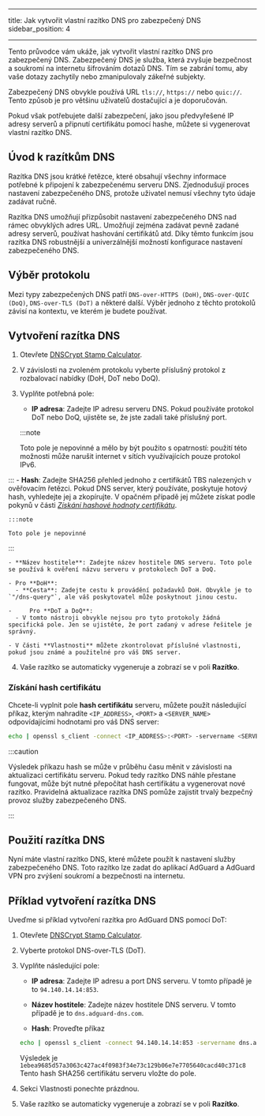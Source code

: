 - - -
title: Jak vytvořit vlastní razítko DNS pro zabezpečený DNS sidebar_position: 4
- - -

Tento průvodce vám ukáže, jak vytvořit vlastní razítko DNS pro zabezpečený DNS. Zabezpečený DNS je služba, která zvyšuje bezpečnost a soukromí na internetu šifrováním dotazů DNS. Tím se zabrání tomu, aby vaše dotazy zachytily nebo zmanipulovaly zákeřné subjekty.

Zabezpečený DNS obvykle používá URL `tls://`, `https://` nebo `quic://`. Tento způsob je pro většinu uživatelů dostačující a je doporučován.

Pokud však potřebujete další zabezpečení, jako jsou předvyřešené IP adresy serverů a připnutí certifikátu pomocí hashe, můžete si vygenerovat vlastní razítko DNS.

## Úvod k razítkům DNS

Razítka DNS jsou krátké řetězce, které obsahují všechny informace potřebné k připojení k zabezpečenému serveru DNS. Zjednodušují proces nastavení zabezpečeného DNS, protože uživatel nemusí všechny tyto údaje zadávat ručně.

Razítka DNS umožňují přizpůsobit nastavení zabezpečeného DNS nad rámec obvyklých adres URL. Umožňují zejména zadávat pevně zadané adresy serverů, používat hashování certifikátů atd. Díky těmto funkcím jsou razítka DNS robustnější a univerzálnější možností konfigurace nastavení zabezpečeného DNS.

## Výběr protokolu

Mezi typy zabezpečených DNS patří `DNS-over-HTTPS (DoH)`, `DNS-over-QUIC (DoQ)`, `DNS-over-TLS (DoT)` a některé další. Výběr jednoho z těchto protokolů závisí na kontextu, ve kterém je budete používat.

## Vytvoření razítka DNS

1. Otevřete [DNSCrypt Stamp Calculator](https://dnscrypt.info/stamps/).

2. V závislosti na zvoleném protokolu vyberte příslušný protokol z rozbalovací nabídky (DoH, DoT nebo DoQ).

3. Vyplňte potřebná pole:
    - **IP adresa**: Zadejte IP adresu serveru DNS. Pokud používáte protokol DoT nebo DoQ, ujistěte se, že jste zadali také příslušný port.

    :::note

    Toto pole je nepovinné a mělo by být použito s opatrností: použití této možnosti může narušit internet v sítích využívajících pouze protokol IPv6.


:::
    - **Hash**: Zadejte SHA256 přehled jednoho z certifikátů TBS nalezených v ověřovacím řetězci. Pokud DNS server, který používáte, poskytuje hotový hash, vyhledejte jej a zkopírujte. V opačném případě jej můžete získat podle pokynů v části [*Získání hashové hodnoty certifikátu*](#obtaining-the-certificate-hash).

    :::note

    Toto pole je nepovinné


:::

    - **Název hostitele**: Zadejte název hostitele DNS serveru. Toto pole se používá k ověření názvu serveru v protokolech DoT a DoQ.

    - Pro **DoH**:
      - **Cesta**: Zadejte cestu k provádění požadavků DoH. Obvykle je to `"/dns-query"`, ale váš poskytovatel může poskytnout jinou cestu.

    -     Pro **DoT a DoQ**:
      - V tomto nástroji obvykle nejsou pro tyto protokoly žádná specifická pole. Jen se ujistěte, že port zadaný v adrese řešitele je správný.

    - V části **Vlastnosti** můžete zkontrolovat příslušné vlastnosti, pokud jsou známé a použitelné pro váš DNS server.

4. Vaše razítko se automaticky vygeneruje a zobrazí se v poli **Razítko**.

### Získání hash certifikátu

Chcete-li vyplnit pole **hash certifikátu** serveru, můžete použít následující příkaz, kterým nahradíte `<IP_ADDRESS>`, `<PORT>` a `<SERVER_NAME>` odpovídajícími hodnotami pro váš DNS server:

```bash
echo | openssl s_client -connect <IP_ADDRESS>:<PORT> -servername <SERVER_NAME> 2>/dev/null | openssl x509 -outform der | openssl asn1parse -inform der -strparse 4 -noout -out - | openssl dgst -sha256
```

:::caution

Výsledek příkazu hash se může v průběhu času měnit v závislosti na aktualizaci certifikátu serveru. Pokud tedy razítko DNS náhle přestane fungovat, může být nutné přepočítat hash certifikátu a vygenerovat nové razítko. Pravidelná aktualizace razítka DNS pomůže zajistit trvalý bezpečný provoz služby zabezpečeného DNS.

:::

## Použití razítka DNS

Nyní máte vlastní razítko DNS, které můžete použít k nastavení služby zabezpečeného DNS. Toto razítko lze zadat do aplikací AdGuard a AdGuard VPN pro zvýšení soukromí a bezpečnosti na internetu.

## Příklad vytvoření razítka DNS

Uveďme si příklad vytvoření razítka pro AdGuard DNS pomocí DoT:

1. Otevřete [DNSCrypt Stamp Calculator](https://dnscrypt.info/stamps/).

2. Vyberte protokol DNS-over-TLS (DoT).

3. Vyplňte následující pole:

    - **IP adresa**: Zadejte IP adresu a port DNS serveru. V tomto případě je to `94.140.14.14:853`.

    - **Název hostitele**: Zadejte název hostitele DNS serveru. V tomto případě je to `dns.adguard-dns.com`.

    - **Hash**: Proveďte příkaz

    ```bash
    echo | openssl s_client -connect 94.140.14.14:853 -servername dns.adguard-dns.com 2>/dev/null | openssl x509 -outform der | openssl asn1parse -inform der -strparse 4 -noout -out - | openssl dgst -sha256
    ```

    Výsledek je `1ebea9685d57a3063c427ac4f0983f34e73c129b06e7e7705640cacd40c371c8` Tento hash SHA256 certifikátu serveru vložte do pole.

4. Sekci Vlastnosti ponechte prázdnou.

5. Vaše razítko se automaticky vygeneruje a zobrazí se v poli **Razítko**.
